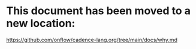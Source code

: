 # This document has been moved to a new location:

https://github.com/onflow/cadence-lang.org/tree/main/docs/why.md
